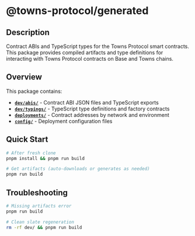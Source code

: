 # @towns-protocol/generated

## Description

Contract ABIs and TypeScript types for the Towns Protocol smart contracts. This package provides compiled artifacts and
type definitions for interacting with Towns Protocol contracts on Base and Towns chains.

## Overview

This package contains:

- **[`dev/abis/`](dev/abis/)** - Contract ABI JSON files and TypeScript exports
- **[`dev/typings/`](dev/typings/)** - TypeScript type definitions and factory contracts
- **[`deployments/`](deployments/)** - Contract addresses by network and environment
- **[`config/`](config/)** - Deployment configuration files

## Quick Start

```bash
# After fresh clone
pnpm install && pnpm run build

# Get artifacts (auto-downloads or generates as needed)
pnpm run build
```

## Troubleshooting

```bash
# Missing artifacts error
pnpm run build

# Clean slate regeneration
rm -rf dev/ && pnpm run build
```
